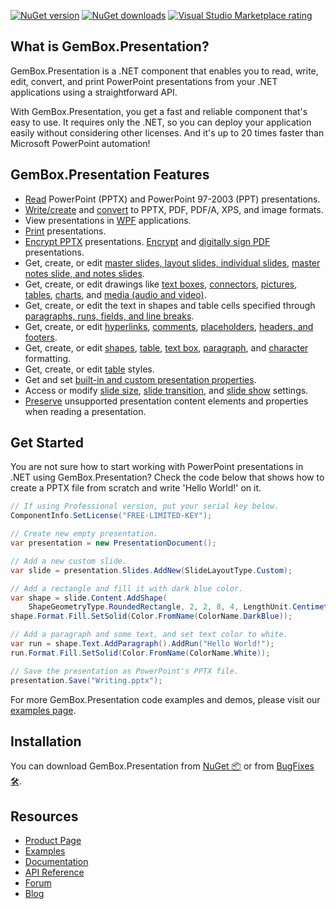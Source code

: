 [![NuGet version](https://img.shields.io/nuget/v/GemBox.Presentation?style=for-the-badge)](https://www.nuget.org/packages/GemBox.Presentation/) [![NuGet downloads](https://img.shields.io/nuget/dt/GemBox.Presentation?style=for-the-badge)](https://www.nuget.org/packages/GemBox.Presentation/) [![Visual Studio Marketplace rating](https://img.shields.io/visual-studio-marketplace/stars/GemBoxSoftware.GemBoxPresentation?style=for-the-badge)](https://marketplace.visualstudio.com/items?itemName=GemBoxSoftware.GemBoxPresentation)

## What is GemBox.Presentation?

GemBox.Presentation is a .NET component that enables you to read, write, edit, convert, and print PowerPoint presentations from your .NET applications using a straightforward API.

With GemBox.Presentation, you get a fast and reliable component that's easy to use. It requires only the .NET, so you can deploy your application easily without considering other licenses. And it's up to 20 times faster than Microsoft PowerPoint automation!

## GemBox.Presentation Features

- [Read](https://www.gemboxsoftware.com/presentation/examples/c-sharp-vb-net-open-read-powerpoint/201) PowerPoint (PPTX) and PowerPoint 97-2003 (PPT) presentations.
- [Write/create](https://www.gemboxsoftware.com/presentation/examples/c-sharp-vb-net-create-write-powerpoint/202) and [convert](https://www.gemboxsoftware.com/presentation/examples/c-sharp-convert-powerpoint-to-pdf/204) to PPTX, PDF, PDF/A, XPS, and image formats.
- View presentations in [WPF](https://www.gemboxsoftware.com/presentation/examples/powerpoint-xpsdocument-wpf/1701) applications.
- [Print](https://www.gemboxsoftware.com/presentation/examples/c-sharp-print-powerpoint/251) presentations.
- [Encrypt PPTX](https://www.gemboxsoftware.com/presentation/examples/c-sharp-vb-net-pptx-encryption/803) presentations. [Encrypt](https://www.gemboxsoftware.com/presentation/examples/pdf-encryption/801) and [digitally sign PDF](https://www.gemboxsoftware.com/presentation/examples/pdf-digital-signature/802) presentations.
- Get, create, or edit [master slides, layout slides, individual slides](https://www.gemboxsoftware.com/presentation/examples/c-sharp-vb-net-powerpoint-slides/401), [master notes slide, and notes slides](https://www.gemboxsoftware.com/presentation/examples/c-sharp-vb-net-powerpoint-slide-notes/411).
- Get, create, or edit drawings like [text boxes](https://www.gemboxsoftware.com/presentation/examples/powerpoint-textboxes/404), [connectors](https://www.gemboxsoftware.com/presentation/examples/powerpoint-shapes/403), [pictures](https://www.gemboxsoftware.com/presentation/examples/powerpoint-pictures/405), [tables](https://www.gemboxsoftware.com/presentation/examples/powerpoint-tables/601), [charts](https://www.gemboxsoftware.com/presentation/examples/powerpoint-charts/412), and [media (audio and video)](https://www.gemboxsoftware.com/presentation/examples/powerpoint-audio-video/406).
- Get, create, or edit the text in shapes and table cells specified through [paragraphs, runs, fields, and line breaks](https://www.gemboxsoftware.com/presentation/examples/powerpoint-textboxes/404).
- Get, create, or edit [hyperlinks](https://www.gemboxsoftware.com/presentation/examples/powerpoint-hyperlinks/409), [comments](https://www.gemboxsoftware.com/presentation/examples/powerpoint-comments/408), [placeholders](https://www.gemboxsoftware.com/presentation/examples/powerpoint-placeholders/402), [headers, and footers](https://www.gemboxsoftware.com/presentation/examples/powerpoint-header-footer/407).
- Get, create, or edit [shapes](https://www.gemboxsoftware.com/presentation/examples/powerpoint-shape-formatting/301), [table](https://www.gemboxsoftware.com/presentation/examples/powerpoint-table-formatting/602), [text box](https://www.gemboxsoftware.com/presentation/examples/powerpoint-textbox-formatting/302), [paragraph](https://www.gemboxsoftware.com/presentation/examples/powerpoint-paragraph-formatting/303), and [character](https://www.gemboxsoftware.com/presentation/examples/powerpoint-character-formatting/304) formatting.
- Get, create, or edit [table](https://www.gemboxsoftware.com/presentation/examples/powerpoint-table-styles/603) styles.
- Get and set [built-in and custom presentation properties](https://www.gemboxsoftware.com/presentation/examples/powerpoint-properties/410).
- Access or modify [slide size](https://www.gemboxsoftware.com/presentation/docs/GemBox.Presentation.PresentationDocument.html#GemBox_Presentation_PresentationDocument_SlideSize), [slide transition](https://www.gemboxsoftware.com/presentation/examples/powerpoint-slide-transition/501), and [slide show](https://www.gemboxsoftware.com/presentation/examples/powerpoint-slideshow/502) settings.
- [Preserve](https://www.gemboxsoftware.com/presentation/examples/powerpoint-diagrams/701) unsupported presentation content elements and properties when reading a presentation.

## Get Started

You are not sure how to start working with PowerPoint presentations in .NET using GemBox.Presentation? Check the code below that shows how to create a PPTX file from scratch and write 'Hello World!' on it.

```csharp
// If using Professional version, put your serial key below.
ComponentInfo.SetLicense("FREE-LIMITED-KEY");

// Create new empty presentation.
var presentation = new PresentationDocument();

// Add a new custom slide.
var slide = presentation.Slides.AddNew(SlideLayoutType.Custom);

// Add a rectangle and fill it with dark blue color.
var shape = slide.Content.AddShape(
    ShapeGeometryType.RoundedRectangle, 2, 2, 8, 4, LengthUnit.Centimeter);
shape.Format.Fill.SetSolid(Color.FromName(ColorName.DarkBlue));

// Add a paragraph and some text, and set text color to white.
var run = shape.Text.AddParagraph().AddRun("Hello World!");
run.Format.Fill.SetSolid(Color.FromName(ColorName.White));

// Save the presentation as PowerPoint's PPTX file.
presentation.Save("Writing.pptx");
```

For more GemBox.Presentation code examples and demos, please visit our [examples page](https://www.gemboxsoftware.com/presentation/examples/c-sharp-vb-net-powerpoint-library/101).

## Installation

You can download GemBox.Presentation from [NuGet 📦](https://www.nuget.org/packages/GemBox.Presentation/) or from [BugFixes 🛠️](https://www.gemboxsoftware.com/presentation/downloads/bugfixes.html).

## Resources

- [Product Page](https://www.gemboxsoftware.com/presentation)
- [Examples](https://www.gemboxsoftware.com/presentation/examples)
- [Documentation](https://www.gemboxsoftware.com/presentation/docs/introduction.html)
- [API Reference](https://www.gemboxsoftware.com/presentation/docs/GemBox.Presentation.html)
- [Forum](https://forum.gemboxsoftware.com/c/gembox-presentation/8)
- [Blog](https://www.gemboxsoftware.com/gembox-presentation)
